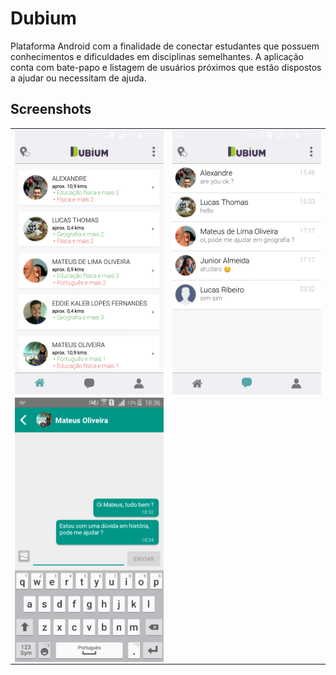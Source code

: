 # Dubium
Plataforma Android com a finalidade de conectar estudantes que possuem conhecimentos e dificuldades em disciplinas semelhantes. A aplicação conta com bate-papo e listagem de usuários próximos que estão dispostos a ajudar ou necessitam de ajuda.

## Screenshots
<table>
  <tr>
    <td>
      <img align="left" src="screenshots/home.png" width="300"> 
    </td>
    <td>
      <img align="right" src="screenshots/chats.png" width="300">
    </td>
  </tr>
  <tr>
    <td>
      <img align="left" src="screenshots/chat.png" width="300">
    </td>
  </tr>
 </table>
